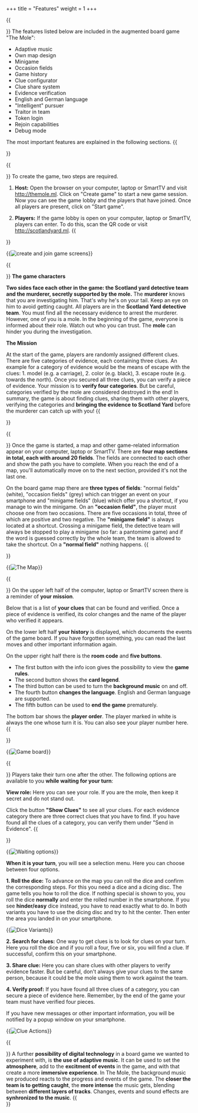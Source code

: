 +++
title = "Features"
weight = 1
+++

{{<section title="Features List">}}
The features listed below are included in the augmented board game "The Mole":
- Adaptive music
- Own map design
- Minigame
- Occasion fields
- Game history
- Clue configurator
- Clue share system
- Evidence verification
- English and German language
- "Intelligent" pursuer
- Traitor in team
- Token login
- Rejoin capabilities
- Debug mode

The most important features are explained in the following sections.
{{</section >}}


{{<section title="Create And Join The Game">}}
To create the game, two steps are required.
 
1. **Host:** Open the browser on your computer, laptop or SmartTV and visit http://themole.ml. Click on "Create game" to start a new game session. Now you can see the game lobby and the players that have joined. Once all players are present, click on "Start game".
 
2. **Players:** If the game lobby is open on your computer, laptop or SmartTV, players can enter. To do this, scan the QR code or visit http://scotlandyard.ml.
{{</section >}}

{{<image src="create_and_join_game.png" alt="create and join game screens" caption="The screens when creating and joining a game">}}


{{<section title="Game Characters And Mission">}}
**The game characters**

**Two sides face each other in the game: the Scotland yard detective team and the murderer, secretly supported by the mole.** The **murderer** knows that you are investigating him. That's why he's on your tail. Keep an eye on him to avoid getting caught. All players are in the **Scotland Yard detective team**. You must find all the necessary evidence to arrest the murderer. However, one of you is a mole. In the beginning of the game, everyone is informed about their role. Watch out who you can trust. The **mole** can hinder you during the investigation.


**The Mission**
 
At the start of the game, players are randomly assigned different clues. There are five categories of evidence, each containing three clues. An example for a category of evidence would be the means of escape with the clues: 1. model (e.g. a carriage), 2. color (e.g. black), 3. escape route (e.g. towards the north). Once you secured all three clues, you can verify a piece of evidence. Your mission is to **verify four categories**. But be careful, categories verified by the mole are considered destroyed in the end! In summary, the game is about finding clues, sharing them with other players, verifying the categories and **bringing the evidence to Scotland Yard** before the murderer can catch up with you!
{{</section >}}


{{<section title="The Map">}}
Once the game is started, a map and other game-related information appear on your computer, laptop or SmartTV. There are **four map sections in total, each with around 20 fields**. The fields are connected to each other and show the path you have to complete. When you reach the end of a map, you'll automatically move on to the next section, provided it's not the last one.
 
On the board game map there are **three types of fields**: "normal fields" (white), "occasion fields" (grey) which can trigger an event on your smartphone and "minigame fields" (blue) which offer you a shortcut, if you manage to win the minigame. On an **"occasion field"**, the player must choose one from two occasions. There are five occasions in total, three of which are positive and two negative. The **"minigame field"** is always located at a shortcut. Crossing a minigame field, the detective team will always be stopped to play a minigame (so far: a pantomime game) and if the word is guessed correctly by the whole team, the team is allowed to take the shortcut. On a **"normal field"** nothing happens.
{{</section >}}

{{<image src="maps.png" alt="The Map" caption="The four map sections">}}


{{<section title="Game Board Description">}}
On the upper left half of the computer, laptop or SmartTV screen there is a reminder of **your mission**.
 
Below that is a list of **your clues** that can be found and verified. Once a piece of evidence is verified, its color changes and the name of the player who verified it appears.
 
On the lower left half **your history** is displayed, which documents the events of the game board. If you have forgotten something, you can read the last moves and other important information again.
 
On the upper right half there is the **room code** and **five buttons**. 
- The first button with the info icon gives the possibility to view the **game rules**. 
- The second button shows the **card legend**. 
- The third button can be used to turn the **background music** on and off.
- The fourth button **changes the language**. English and German language are supported. 
- The fifth button can be used to **end the game** prematurely.
 
The bottom bar shows the **player order**. The player marked in white is always the one whose turn it is. You can also see your player number here.
{{</section >}}

{{<image src="game_board.png" alt="Game board" caption="The screen with the map and other game-related information">}}


{{<section title="Smartphone Navigation">}}
Players take their turn one after the other. The following options are available to you **while waiting for your turn**:
 
**View role:** Here you can see your role. If you are the mole, then keep it secret and do not stand out.
 
Click the button **"Show Clues"** to see all your clues. For each evidence category there are three correct clues that you have to find. If you have found all the clues of a category, you can verify them under "Send in Evidence".
{{</section >}}

{{<image src="waiting_options_arrows.png" alt="Waiting options" caption="The available actions while waiting for your turn">}}
 
 
**When it is your turn**, you will see a selection menu. Here you can choose between four options.

**1. Roll the dice:** To advance on the map you can roll the dice and confirm the corresponding steps. For this you need a dice and a dicing disc. The game tells you how to roll the dice. If nothing special is shown to you, you roll the dice **normally** and enter the rolled number in the smartphone. If you see **hinder/easy** dice instead, you have to read exactly what to do. In both variants you have to use the dicing disc and try to hit the center. Then enter the area you landed in on your smartphone.

{{<image src="dice.png" alt="Dice Variants" caption="The screen when it is your turn and the two options to roll the dice">}}
 
**2. Search for clues:** One way to get clues is to look for clues on your turn. Here you roll the dice and if you roll a four, five or six, you will find a clue. If successful, confirm this on your smartphone.
 
**3. Share clue:** Here you can share clues with other players to verify evidence faster. But be careful, don't always give your clues to the same person, because it could be the mole using them to work against the team.
 
**4. Verify proof:** If you have found all three clues of a category, you can secure a piece of evidence here. Remember, by the end of the game your team must have verified four pieces.
 
If you have new messages or other important information, you will be notified by a popup window on your smartphone.


{{<image src="clue_actions.png" alt="Clue Actions" caption="The screens of the three clue actions">}}


{{<section title="Adaptive Music">}}
A further **possibility of digital technology** in a board game we wanted to experiment with, is **the use of adaptive music**. It can be used to set the **atmosphere**, add to the **excitment of events** in the game, and with that create a more **immersive experience**. In The Mole, the background music we produced reacts to the progress and events of the game. The **closer the team is to getting caught**, the **more intense** the music gets, blending between **different layers of tracks**. Changes, events and sound effects are **synhronized to the music**.
{{</section >}}